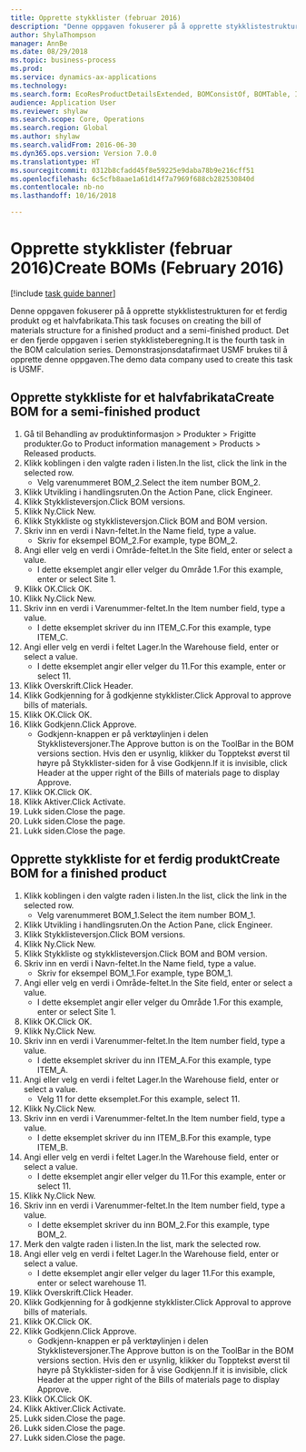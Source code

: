 ```yaml
--- 
title: Opprette stykklister (februar 2016)
description: "Denne oppgaven fokuserer på å opprette stykklistestrukturen for et ferdig produkt og et halvfabrikata."
author: ShylaThompson
manager: AnnBe
ms.date: 08/29/2018
ms.topic: business-process
ms.prod: 
ms.service: dynamics-ax-applications
ms.technology: 
ms.search.form: EcoResProductDetailsExtended, BOMConsistOf, BOMTable, InventLocationIdLookup
audience: Application User
ms.reviewer: shylaw
ms.search.scope: Core, Operations
ms.search.region: Global
ms.author: shylaw
ms.search.validFrom: 2016-06-30
ms.dyn365.ops.version: Version 7.0.0
ms.translationtype: HT
ms.sourcegitcommit: 0312b8cfadd45f8e59225e9daba78b9e216cff51
ms.openlocfilehash: 6c5cfb8aae1a61d14f7a7969f688cb282530840d
ms.contentlocale: nb-no
ms.lasthandoff: 10/16/2018

---
```

# <a name="create-boms-february-2016"></a><span data-ttu-id="b4891-103">Opprette stykklister (februar 2016)</span><span class="sxs-lookup"><span data-stu-id="b4891-103">Create BOMs (February 2016)</span></span>

[!include [task guide banner](../../includes/task-guide-banner.md)]

<span data-ttu-id="b4891-104">Denne oppgaven fokuserer på å opprette stykklistestrukturen for et ferdig produkt og et halvfabrikata.</span><span class="sxs-lookup"><span data-stu-id="b4891-104">This task focuses on creating the bill of materials structure for a finished product and a semi-finished product.</span></span> <span data-ttu-id="b4891-105">Det er den fjerde oppgaven i serien stykklisteberegning.</span><span class="sxs-lookup"><span data-stu-id="b4891-105">It is the fourth task in the BOM calculation series.</span></span> <span data-ttu-id="b4891-106">Demonstrasjonsdatafirmaet USMF brukes til å opprette denne oppgaven.</span><span class="sxs-lookup"><span data-stu-id="b4891-106">The demo data company used to create this task is USMF.</span></span>


## <a name="create-bom-for-a-semi-finished-product"></a><span data-ttu-id="b4891-107">Opprette stykkliste for et halvfabrikata</span><span class="sxs-lookup"><span data-stu-id="b4891-107">Create BOM for a semi-finished product</span></span>
1. <span data-ttu-id="b4891-108">Gå til Behandling av produktinformasjon > Produkter > Frigitte produkter.</span><span class="sxs-lookup"><span data-stu-id="b4891-108">Go to Product information management > Products > Released products.</span></span>
2. <span data-ttu-id="b4891-109">Klikk koblingen i den valgte raden i listen.</span><span class="sxs-lookup"><span data-stu-id="b4891-109">In the list, click the link in the selected row.</span></span>
    * <span data-ttu-id="b4891-110">Velg varenummeret BOM_2.</span><span class="sxs-lookup"><span data-stu-id="b4891-110">Select the item number BOM_2.</span></span>  
3. <span data-ttu-id="b4891-111">Klikk Utvikling i handlingsruten.</span><span class="sxs-lookup"><span data-stu-id="b4891-111">On the Action Pane, click Engineer.</span></span>
4. <span data-ttu-id="b4891-112">Klikk Stykklisteversjon.</span><span class="sxs-lookup"><span data-stu-id="b4891-112">Click BOM versions.</span></span>
5. <span data-ttu-id="b4891-113">Klikk Ny.</span><span class="sxs-lookup"><span data-stu-id="b4891-113">Click New.</span></span>
6. <span data-ttu-id="b4891-114">Klikk Stykkliste og stykklisteversjon.</span><span class="sxs-lookup"><span data-stu-id="b4891-114">Click BOM and BOM version.</span></span>
7. <span data-ttu-id="b4891-115">Skriv inn en verdi i Navn-feltet.</span><span class="sxs-lookup"><span data-stu-id="b4891-115">In the Name field, type a value.</span></span>
    * <span data-ttu-id="b4891-116">Skriv for eksempel BOM_2.</span><span class="sxs-lookup"><span data-stu-id="b4891-116">For example, type BOM_2.</span></span>  
8. <span data-ttu-id="b4891-117">Angi eller velg en verdi i Område-feltet.</span><span class="sxs-lookup"><span data-stu-id="b4891-117">In the Site field, enter or select a value.</span></span>
    * <span data-ttu-id="b4891-118">I dette eksemplet angir eller velger du Område 1.</span><span class="sxs-lookup"><span data-stu-id="b4891-118">For this example, enter or select Site 1.</span></span>  
9. <span data-ttu-id="b4891-119">Klikk OK.</span><span class="sxs-lookup"><span data-stu-id="b4891-119">Click OK.</span></span>
10. <span data-ttu-id="b4891-120">Klikk Ny.</span><span class="sxs-lookup"><span data-stu-id="b4891-120">Click New.</span></span>
11. <span data-ttu-id="b4891-121">Skriv inn en verdi i Varenummer-feltet.</span><span class="sxs-lookup"><span data-stu-id="b4891-121">In the Item number field, type a value.</span></span>
    * <span data-ttu-id="b4891-122">I dette eksemplet skriver du inn ITEM_C.</span><span class="sxs-lookup"><span data-stu-id="b4891-122">For this example, type ITEM_C.</span></span>  
12. <span data-ttu-id="b4891-123">Angi eller velg en verdi i feltet Lager.</span><span class="sxs-lookup"><span data-stu-id="b4891-123">In the Warehouse field, enter or select a value.</span></span>
    * <span data-ttu-id="b4891-124">I dette eksemplet angir eller velger du 11.</span><span class="sxs-lookup"><span data-stu-id="b4891-124">For this example, enter or select 11.</span></span>  
13. <span data-ttu-id="b4891-125">Klikk Overskrift.</span><span class="sxs-lookup"><span data-stu-id="b4891-125">Click Header.</span></span>
14. <span data-ttu-id="b4891-126">Klikk Godkjenning for å godkjenne stykklister.</span><span class="sxs-lookup"><span data-stu-id="b4891-126">Click Approval to approve bills of materials.</span></span>
15. <span data-ttu-id="b4891-127">Klikk OK.</span><span class="sxs-lookup"><span data-stu-id="b4891-127">Click OK.</span></span>
16. <span data-ttu-id="b4891-128">Klikk Godkjenn.</span><span class="sxs-lookup"><span data-stu-id="b4891-128">Click Approve.</span></span>
    * <span data-ttu-id="b4891-129">Godkjenn-knappen er på verktøylinjen i delen Stykklisteversjoner.</span><span class="sxs-lookup"><span data-stu-id="b4891-129">The Approve button is on the ToolBar in the  BOM versions section.</span></span> <span data-ttu-id="b4891-130">Hvis den er usynlig, klikker du Topptekst øverst til høyre på Stykklister-siden for å vise Godkjenn.</span><span class="sxs-lookup"><span data-stu-id="b4891-130">If it is invisible, click Header at the upper right of the Bills of materials page to display Approve.</span></span>  
17. <span data-ttu-id="b4891-131">Klikk OK.</span><span class="sxs-lookup"><span data-stu-id="b4891-131">Click OK.</span></span>
18. <span data-ttu-id="b4891-132">Klikk Aktiver.</span><span class="sxs-lookup"><span data-stu-id="b4891-132">Click Activate.</span></span>
19. <span data-ttu-id="b4891-133">Lukk siden.</span><span class="sxs-lookup"><span data-stu-id="b4891-133">Close the page.</span></span>
20. <span data-ttu-id="b4891-134">Lukk siden.</span><span class="sxs-lookup"><span data-stu-id="b4891-134">Close the page.</span></span>
21. <span data-ttu-id="b4891-135">Lukk siden.</span><span class="sxs-lookup"><span data-stu-id="b4891-135">Close the page.</span></span>

## <a name="create-bom-for-a-finished-product"></a><span data-ttu-id="b4891-136">Opprette stykkliste for et ferdig produkt</span><span class="sxs-lookup"><span data-stu-id="b4891-136">Create BOM for a finished product</span></span>
1. <span data-ttu-id="b4891-137">Klikk koblingen i den valgte raden i listen.</span><span class="sxs-lookup"><span data-stu-id="b4891-137">In the list, click the link in the selected row.</span></span>
    * <span data-ttu-id="b4891-138">Velg varenummeret BOM_1.</span><span class="sxs-lookup"><span data-stu-id="b4891-138">Select the item number BOM_1.</span></span>  
2. <span data-ttu-id="b4891-139">Klikk Utvikling i handlingsruten.</span><span class="sxs-lookup"><span data-stu-id="b4891-139">On the Action Pane, click Engineer.</span></span>
3. <span data-ttu-id="b4891-140">Klikk Stykklisteversjon.</span><span class="sxs-lookup"><span data-stu-id="b4891-140">Click BOM versions.</span></span>
4. <span data-ttu-id="b4891-141">Klikk Ny.</span><span class="sxs-lookup"><span data-stu-id="b4891-141">Click New.</span></span>
5. <span data-ttu-id="b4891-142">Klikk Stykkliste og stykklisteversjon.</span><span class="sxs-lookup"><span data-stu-id="b4891-142">Click BOM and BOM version.</span></span>
6. <span data-ttu-id="b4891-143">Skriv inn en verdi i Navn-feltet.</span><span class="sxs-lookup"><span data-stu-id="b4891-143">In the Name field, type a value.</span></span>
    * <span data-ttu-id="b4891-144">Skriv for eksempel BOM_1.</span><span class="sxs-lookup"><span data-stu-id="b4891-144">For example, type BOM_1.</span></span>  
7. <span data-ttu-id="b4891-145">Angi eller velg en verdi i Område-feltet.</span><span class="sxs-lookup"><span data-stu-id="b4891-145">In the Site field, enter or select a value.</span></span>
    * <span data-ttu-id="b4891-146">I dette eksemplet angir eller velger du Område 1.</span><span class="sxs-lookup"><span data-stu-id="b4891-146">For this example, enter or select Site 1.</span></span>  
8. <span data-ttu-id="b4891-147">Klikk OK.</span><span class="sxs-lookup"><span data-stu-id="b4891-147">Click OK.</span></span>
9. <span data-ttu-id="b4891-148">Klikk Ny.</span><span class="sxs-lookup"><span data-stu-id="b4891-148">Click New.</span></span>
10. <span data-ttu-id="b4891-149">Skriv inn en verdi i Varenummer-feltet.</span><span class="sxs-lookup"><span data-stu-id="b4891-149">In the Item number field, type a value.</span></span>
    * <span data-ttu-id="b4891-150">I dette eksemplet skriver du inn ITEM_A.</span><span class="sxs-lookup"><span data-stu-id="b4891-150">For this example, type ITEM_A.</span></span>  
11. <span data-ttu-id="b4891-151">Angi eller velg en verdi i feltet Lager.</span><span class="sxs-lookup"><span data-stu-id="b4891-151">In the Warehouse field, enter or select a value.</span></span>
    * <span data-ttu-id="b4891-152">Velg 11 for dette eksemplet.</span><span class="sxs-lookup"><span data-stu-id="b4891-152">For this example, select 11.</span></span>  
12. <span data-ttu-id="b4891-153">Klikk Ny.</span><span class="sxs-lookup"><span data-stu-id="b4891-153">Click New.</span></span>
13. <span data-ttu-id="b4891-154">Skriv inn en verdi i Varenummer-feltet.</span><span class="sxs-lookup"><span data-stu-id="b4891-154">In the Item number field, type a value.</span></span>
    * <span data-ttu-id="b4891-155">I dette eksemplet skriver du inn ITEM_B.</span><span class="sxs-lookup"><span data-stu-id="b4891-155">For this example, type ITEM_B.</span></span>  
14. <span data-ttu-id="b4891-156">Angi eller velg en verdi i feltet Lager.</span><span class="sxs-lookup"><span data-stu-id="b4891-156">In the Warehouse field, enter or select a value.</span></span>
    * <span data-ttu-id="b4891-157">I dette eksemplet angir eller velger du 11.</span><span class="sxs-lookup"><span data-stu-id="b4891-157">For this example, enter or select 11.</span></span>  
15. <span data-ttu-id="b4891-158">Klikk Ny.</span><span class="sxs-lookup"><span data-stu-id="b4891-158">Click New.</span></span>
16. <span data-ttu-id="b4891-159">Skriv inn en verdi i Varenummer-feltet.</span><span class="sxs-lookup"><span data-stu-id="b4891-159">In the Item number field, type a value.</span></span>
    * <span data-ttu-id="b4891-160">I dette eksemplet skriver du inn BOM_2.</span><span class="sxs-lookup"><span data-stu-id="b4891-160">For this example, type BOM_2.</span></span>  
17. <span data-ttu-id="b4891-161">Merk den valgte raden i listen.</span><span class="sxs-lookup"><span data-stu-id="b4891-161">In the list, mark the selected row.</span></span>
18. <span data-ttu-id="b4891-162">Angi eller velg en verdi i feltet Lager.</span><span class="sxs-lookup"><span data-stu-id="b4891-162">In the Warehouse field, enter or select a value.</span></span>
    * <span data-ttu-id="b4891-163">I dette eksemplet angir eller velger du lager 11.</span><span class="sxs-lookup"><span data-stu-id="b4891-163">For this example, enter or select warehouse 11.</span></span>  
19. <span data-ttu-id="b4891-164">Klikk Overskrift.</span><span class="sxs-lookup"><span data-stu-id="b4891-164">Click Header.</span></span>
20. <span data-ttu-id="b4891-165">Klikk Godkjenning for å godkjenne stykklister.</span><span class="sxs-lookup"><span data-stu-id="b4891-165">Click Approval to approve bills of materials.</span></span>
21. <span data-ttu-id="b4891-166">Klikk OK.</span><span class="sxs-lookup"><span data-stu-id="b4891-166">Click OK.</span></span>
22. <span data-ttu-id="b4891-167">Klikk Godkjenn.</span><span class="sxs-lookup"><span data-stu-id="b4891-167">Click Approve.</span></span>
    * <span data-ttu-id="b4891-168">Godkjenn-knappen er på verktøylinjen i delen Stykklisteversjoner.</span><span class="sxs-lookup"><span data-stu-id="b4891-168">The Approve button is on the ToolBar in the  BOM versions section.</span></span> <span data-ttu-id="b4891-169">Hvis den er usynlig, klikker du Topptekst øverst til høyre på Stykklister-siden for å vise Godkjenn.</span><span class="sxs-lookup"><span data-stu-id="b4891-169">If it is invisible, click Header at the upper right of the Bills of materials page to display Approve.</span></span>  
23. <span data-ttu-id="b4891-170">Klikk OK.</span><span class="sxs-lookup"><span data-stu-id="b4891-170">Click OK.</span></span>
24. <span data-ttu-id="b4891-171">Klikk Aktiver.</span><span class="sxs-lookup"><span data-stu-id="b4891-171">Click Activate.</span></span>
25. <span data-ttu-id="b4891-172">Lukk siden.</span><span class="sxs-lookup"><span data-stu-id="b4891-172">Close the page.</span></span>
26. <span data-ttu-id="b4891-173">Lukk siden.</span><span class="sxs-lookup"><span data-stu-id="b4891-173">Close the page.</span></span>
27. <span data-ttu-id="b4891-174">Lukk siden.</span><span class="sxs-lookup"><span data-stu-id="b4891-174">Close the page.</span></span>


